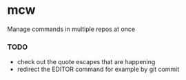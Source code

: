 # mcw

Manage commands in multiple repos at once

### TODO
- check out the quote escapes that are happening
- redirect the EDITOR command for example by git commit
